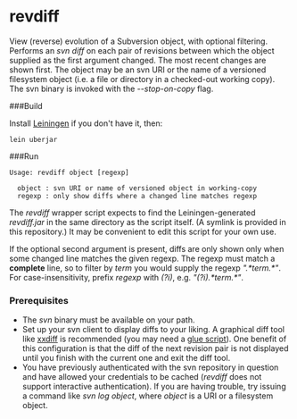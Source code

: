 revdiff
=======

View (reverse) evolution of a Subversion object, with optional filtering. Performs an _svn diff_ on each pair of revisions between which the object supplied as the first argument changed. The most recent changes are shown first. The object may be an svn URI or the name of a versioned filesystem object (i.e. a file or directory in a checked-out working copy). The svn binary is invoked with the _--stop-on-copy_ flag.

###Build

Install [Leiningen](http://leiningen.org/) if you don't have it, then:

`lein uberjar`

###Run

````
Usage: revdiff object [regexp]

  object : svn URI or name of versioned object in working-copy
  regexp : only show diffs where a changed line matches regexp
````

The _revdiff_ wrapper script expects to find the Leiningen-generated _revdiff.jar_ in the same directory as the script itself. (A symlink is provided in this repository.) It may be convenient to edit this script for your own use.

If the optional second argument is present, diffs are only shown only when some changed line matches the given regexp. The regexp must match a **complete** line, so to filter by _term_ you would supply the regexp _".\*term.\*"_. For case-insensitivity, prefix _regexp_ with _(?i)_, e.g. _"(?i).\*term.\*"_.

### Prerequisites

- The _svn_ binary must be available on your path.
- Set up your svn client to display diffs to your liking. A graphical diff tool like [xxdiff](http://furius.ca/xxdiff) is recommended (you may need a [glue script](http://svnbook.red-bean.com/en/1.6/svn.advanced.externaldifftools.html#svn.advanced.externaldifftools.diff)). One benefit of this configuration is that the diff of the next revision pair is not displayed until you finish with the current one and exit the diff tool.
- You have previously authenticated with the svn repository in question and have allowed your credentials to be cached (_revdiff_ does not support interactive authentication). If you are having trouble, try issuing a command like _svn log object_, where _object_ is a URI or a filesystem object.
